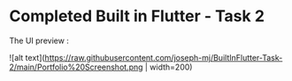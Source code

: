 # Completed Built in Flutter - Task 2 

The UI preview :

![alt text](https://raw.githubusercontent.com/joseph-mj/BuiltInFlutter-Task-2/main/Portfolio%20Screenshot.png | width=200)
